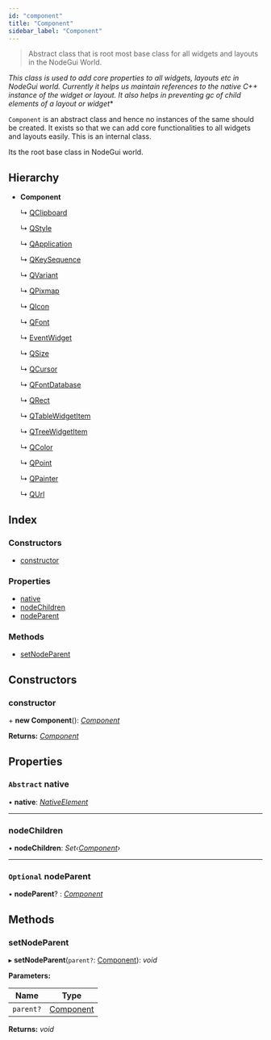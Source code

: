 ```yaml
---
id: "component"
title: "Component"
sidebar_label: "Component"
---
```


> Abstract class that is root most base class for all widgets and layouts in the NodeGui World.

*This class is used to add core properties to all widgets, layouts etc in NodeGui world.
Currently it helps us maintain references to the native C++ instance of the widget or layout.
It also helps in preventing gc of child elements of a layout or widget**

`Component` is an abstract class and hence no instances of the same should be created.
It exists so that we can add core functionalities to all widgets and layouts easily. This is an internal class.

Its the root base class in NodeGui world.

## Hierarchy

* **Component**

  ↳ [QClipboard](qclipboard.md)

  ↳ [QStyle](qstyle.md)

  ↳ [QApplication](qapplication.md)

  ↳ [QKeySequence](qkeysequence.md)

  ↳ [QVariant](qvariant.md)

  ↳ [QPixmap](qpixmap.md)

  ↳ [QIcon](qicon.md)

  ↳ [QFont](qfont.md)

  ↳ [EventWidget](eventwidget.md)

  ↳ [QSize](qsize.md)

  ↳ [QCursor](qcursor.md)

  ↳ [QFontDatabase](qfontdatabase.md)

  ↳ [QRect](qrect.md)

  ↳ [QTableWidgetItem](qtablewidgetitem.md)

  ↳ [QTreeWidgetItem](qtreewidgetitem.md)

  ↳ [QColor](qcolor.md)

  ↳ [QPoint](qpoint.md)

  ↳ [QPainter](qpainter.md)

  ↳ [QUrl](qurl.md)

## Index

### Constructors

* [constructor](component.md#constructor)

### Properties

* [native](component.md#abstract-native)
* [nodeChildren](component.md#nodechildren)
* [nodeParent](component.md#optional-nodeparent)

### Methods

* [setNodeParent](component.md#setnodeparent)

## Constructors

###  constructor

\+ **new Component**(): *[Component](component.md)*

**Returns:** *[Component](component.md)*

## Properties

### `Abstract` native

• **native**: *[NativeElement](../globals.md#nativeelement)*

___

###  nodeChildren

• **nodeChildren**: *Set‹[Component](component.md)›*

___

### `Optional` nodeParent

• **nodeParent**? : *[Component](component.md)*

## Methods

###  setNodeParent

▸ **setNodeParent**(`parent?`: [Component](component.md)): *void*

**Parameters:**

Name | Type |
------ | ------ |
`parent?` | [Component](component.md) |

**Returns:** *void*

